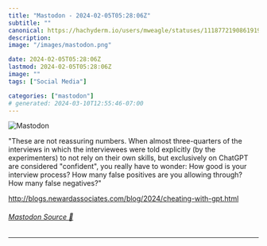 ```yaml
---
title: "Mastodon - 2024-02-05T05:28:06Z"
subtitle: ""
canonical: https://hachyderm.io/users/mweagle/statuses/111877219086191995
description:
image: "/images/mastodon.png"

date: 2024-02-05T05:28:06Z
lastmod: 2024-02-05T05:28:06Z
image: ""
tags: ["Social Media"]

categories: ["mastodon"]
# generated: 2024-03-10T12:55:46-07:00
---
```

![Mastodon](/images/mastodon.png)

<p>&quot;These are not reassuring numbers. When almost three-quarters of the interviews in which the interviewees were told explicitly (by the experimenters) to not rely on their own skills, but exclusively on ChatGPT are considered &quot;confident&quot;, you really have to wonder: How good is your interview process? How many false positives are you allowing through? How many false negatives?&quot;</p><p><a href="http://blogs.newardassociates.com/blog/2024/cheating-with-gpt.html" target="_blank" rel="nofollow noopener noreferrer" translate="no"><span class="invisible">http://</span><span class="ellipsis">blogs.newardassociates.com/blo</span><span class="invisible">g/2024/cheating-with-gpt.html</span></a></p>


###### [Mastodon Source 🐘](https://hachyderm.io/@mweagle/111877219086191995)

___
